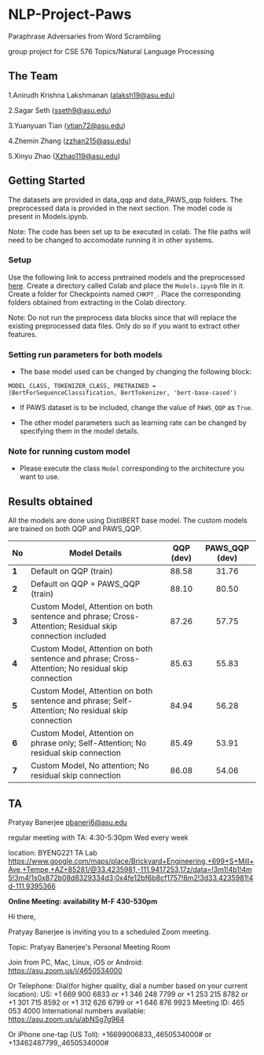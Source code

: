 # NLP-Project-Paws

Paraphrase Adversaries from Word Scrambling

group project for CSE 576 Topics/Natural Language Processing


## The Team

1.Anirudh Krishna Lakshmanan (alaksh19@asu.edu)

2.Sagar Seth (sseth9@asu.edu)

3.Yuanyuan Tian (ytian72@asu.edu)

4.Zhemin Zhang (zzhan215@asu.edu)

5.Xinyu Zhao (Xzhao119@asu.edu)


## Getting Started

The datasets are provided in data_qqp and data_PAWS_qqp folders. The preprocessed data is provided in the next section. The model code is present in Models.ipynb.

Note: The code has been set up to be executed in colab. The file paths will need to be changed to accomodate running it in other systems.

### Setup

Use the following link to access pretrained models and the preprocessed [here](https://drive.google.com/open?id=17vbD6yC9KYcYqk6RdJfdSu5qfl81OsOn). Create a directory called Colab and place the `Models.ipynb` file in it. Create a folder for Checkpoints named `CHKPT_`. Place the corresponding folders obtained from extracting in the Colab directory.

Note: Do not run the preprocess data blocks since that will replace the existing preprocessed data files. Only do so if you want to extract other features.

### Setting run parameters for both models
 
- The base model used can be changed by changing the following block:

```
MODEL_CLASS, TOKENIZER_CLASS, PRETRAINED = (BertForSequenceClassification, BertTokenizer, 'bert-base-cased')
```

- If PAWS dataset is to be included, change the value of `PAWS_QQP` as `True`.

- The other model parameters such as learning rate can be changed by specifying them in the model details.

### Note for running custom model

- Please execute the class `Model` corresponding to the architecture you want to use.

## Results obtained

All the models are done using DistilBERT base model. The custom models are trained on both QQP and PAWS_QQP.

| No | Model Details | QQP (dev) | PAWS_QQP (dev) |
|----|---------------|:---------:|:--------------:|
| **1** | Default on QQP (train) | 88.58 | 31.76 | 
| **2** | Default on QQP + PAWS_QQP (train) | 88.10 | 80.50 | 
| **3** | Custom Model, Attention on both sentence and phrase; Cross-Attention; Residual skip connection included | 87.26 | 57.75 | 
| **4** | Custom Model, Attention on both sentence and phrase; Cross-Attention; No residual skip connection | 85.63 | 55.83 | 
| **5** | Custom Model, Attention on both sentence and phrase; Self-Attention; No residual skip connection | 84.94 | 56.28 | 
| **6** | Custom Model, Attention on phrase only; Self-Attention; No residual skip connection | 85.49 | 53.91 | 
| **7** | Custom Model, No attention; No residual skip connection | 86.08 | 54.06 | 

## TA

Pratyay Banerjee <pbanerj6@asu.edu>

regular meeting with TA: 4:30-5:30pm Wed every week

location: BYENG221 TA Lab   https://www.google.com/maps/place/Brickyard+Engineering,+699+S+Mill+Ave,+Tempe,+AZ+85281/@33.4235981,-111.9417253,17z/data=!3m1!4b1!4m5!3m4!1s0x872b08d8329334d3:0x4fe12bf6b8cf1757!8m2!3d33.4235981!4d-111.9395366

<b>Online Meeting: availability M-F 430-530pm </b>

Hi there,

Pratyay Banerjee is inviting you to a scheduled Zoom meeting.

Topic: Pratyay Banerjee's Personal Meeting Room

Join from PC, Mac, Linux, iOS or Android: https://asu.zoom.us/j/4650534000

Or Telephone:
    Dial(for higher quality, dial a number based on your current location):
        US: +1 669 900 6833  or +1 346 248 7799  or +1 253 215 8782  or +1 301 715 8592  or +1 312 626 6799  or +1 646 876 9923
    Meeting ID: 465 053 4000
    International numbers available: https://asu.zoom.us/u/abNSg7g964

Or iPhone one-tap (US Toll):  +16699006833,,4650534000# or +13462487799,,4650534000#

